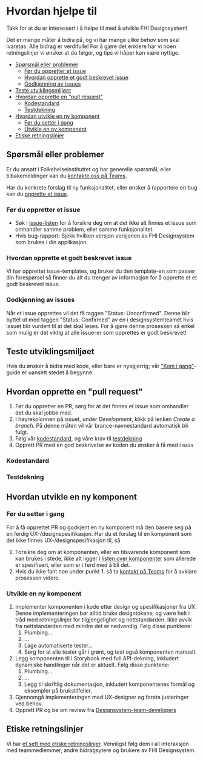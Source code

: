 # Hvordan hjelpe til <!-- omit from toc -->

Takk for at du er interessert i å helpe til med å utvikle FHI Designsystem!

Det er mange måter å bidra på, og vi har mange ulike behov som skal ivaretas. Alle bidrag er verdifulle! For å gjøre det enklere har vi noen retningslinjer vi ønsker at du følger, og tips vi håper kan være nyttige.

- [Spørsmål eller problemer](#spørsmål-eller-problemer)
  - [Før du oppretter et issue](#før-du-oppretter-et-issue)
  - [Hvordan opprette et godt beskrevet issue](#hvordan-opprette-et-godt-beskrevet-issue)
  - [Godkjenning av issues](#godkjenning-av-issues)
- [Teste utviklingsmiljøet](#teste-utviklingsmiljøet)
- [Hvordan opprette en "pull request"](#hvordan-opprette-en-pull-request)
  - [Kodestandard](#kodestandard)
  - [Testdekning](#testdekning)
- [Hvordan utvikle en ny komponent](#hvordan-utvikle-en-ny-komponent)
  - [Før du setter i gang](#før-du-setter-i-gang)
  - [Utvikle en ny komponent](#utvikle-en-ny-komponent)
- [Etiske retningslinjer](#etiske-retningslinjer)

## Spørsmål eller problemer

Er du ansatt i Folkehelseinstituttet og har generelle spørsmål, eller tilbakemeldinger kan du [kontakte oss på Teams](https://teams.microsoft.com/l/channel/19%3Aa0d23e5a6954497d9e378d3367e7f458%40thread.skype/General?groupId=571dd359-777d-4c02-85ea-d56854d03ef7).

Har du konkrete forslag til ny funksjonalitet, eller ønsker å rapportere en bug kan du [opprette et issue](https://github.com/FHIDev/Fhi.Designsystem/issues).

### Før du oppretter et issue

- Søk i [issue-listen](https://github.com/FHIDev/Fhi.Designsystem/issues) for å forsikre deg om at det ikke alt finnes et issue som omhandler samme problem, eller samme funksjonalitet.
- Hvis bug-rapport: Sjekk hvilken versjon versjonen av FHI Designsystem som brukes i din applikasjon.

### Hvordan opprette et godt beskrevet issue

Vi har opprettet issue-templates, og bruker du den template-en som passer din forespørsel så finner du alt du trenger av informasjon for å opprette et et godt beskrevet issue.

### Godkjenning av issues

Når et issue opprettes vil det få taggen "Status: Unconfirmed". Denne blir byttet ut med taggen "Status: Confirmed" av en i designsystemteamet hvis issuet blir vurdert til at det skal løses. For å gjøre denne prosessen så enkel som mulig er det viktig at alle issue-er som opprettes er godt beskrevet!

## Teste utviklingsmiljøet

Hvis du ønsker å bidra med kode, eller bare er nysgjerrig; vår ["Kom i gang"](./packages/fhi-designsystem/README.md#kom-i-gang)-guide er uansett stedet å begynne.

## Hvordan opprette en "pull request"

1. Før du oppretter en PR, sørg for at det finnes et issue som omhandler det du skal jobbe med.
2. I høyrekolonnen på issuet, under *Development*, klikk på lenken *Create a branch*. På denne måten vil vår brance-navnestandard automatisk bli fulgt.
3. Følg vår [kodestandard](#kodestandard), og våre krav til [testdekning](#testdekning)
4. Opprett PR med en god beskrivelse av koden du ønsker å få med i `main`

### Kodestandard

### Testdekning

## Hvordan utvikle en ny komponent

### Før du setter i gang

For å få opprettet PR og godkjent en ny komponent må den basere seg på en ferdig UX-/designspesifikasjon. Har du et forslag til en komponent som det ikke finnes UX-/designspesifikasjon til, så

1. Forsikre deg om at komponenten, eller en tilsvarende komponent som kan brukes i stede, ikke alt ligger i [listen over komponenter](https://github.com/FHIDev/Fhi.Designsystem/milestone/1) som allerede er spesifisert, eller som er i ferd med å bli det.
2. Hvis du ikke fant noe under punkt 1. så ta [kontakt på Teams](https://teams.microsoft.com/l/channel/19%3Aa0d23e5a6954497d9e378d3367e7f458%40thread.skype/General?groupId=571dd359-777d-4c02-85ea-d56854d03ef7) for å avklare prosessen videre.

### Utvikle en ny komponent

1. Implementer komponenten i kode etter design og spesifikasjoner fra UX. Denne implementeringen bør alltid bruke designtokens, og være helt i tråd med retningslinjer for tilgjengelighet og nettstandarden. Ikke avvik fra nettstandarden med mindre det er nødvendig. Følg disse punktene:
   1. Plumbing...
   2. ...
   3. Lage automatiserte tester...
   4. Sørg for at alle tester går i grønt, og test også komponenten manuelt.
2. Legg komponenten til i Storybook med full API-dekning, inkludert dynamiske handlinger når det er aktuelt. Følg disse punktene:
   1. Plumbing...
   2. ...
   3. Legg til skriftlig dokumentasjon, inkludert komponentenes formål og eksempler på brukstilfeller.
3. Gjennomgå implementeringen med UX-designer og foreta justeringer ved behov.
4. Opprett PR og be om review fra [Designsystem-team-developers](https://github.com/orgs/FHIDev/teams/designsystem-team-developers)

## Etiske retningslinjer

Vi har [et sett med etiske retningslinjer](CODE_OF_CONDUCT.md). Vennligst følg dem i all interaksjon med teammedlemmer, andre bidragsytere og brukere av FHI Designsystem.
